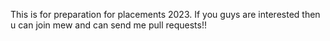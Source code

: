 This is for preparation for placements 2023. If you guys are interested then u can join mew and can send me pull requests!!
